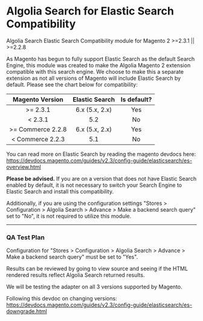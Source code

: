 # Algolia Search for Elastic Search Compatibility

Algolia Search Elastic Search Compatibility module for Magento 2 >=2.3.1 || >=2.2.8

As Magento has begun to fully support Elastic Search as the default Search Engine, this module was created to make the Algolia Magento 2 extension compatible with this search engine. We choose to make this a separate extension as not all versions of Magento will include Elastic Search by default. Please see the chart below for compatibility:

| Magento Version | Elastic Search | Is default? |
| :----: | :----: | :----: |
| \>= 2.3.1 | 6.x (5.x, 2.x) | Yes
| < 2.3.1 | 5.2 | No
| \>= Commerce 2.2.8 | 6.x (5.x, 2.x) | Yes |
| < Commerce 2.2.3 | 5.1 | No | 
  
You can read more on Elastic Search by reading the magento devdocs here: https://devdocs.magento.com/guides/v2.3/config-guide/elasticsearch/es-overview.html

  
**Please be advised.** If you are on a version that does not have Elastic Search enabled by default, it is not necessary to switch your Search Engine to Elastic Search and install this compatibility. 

Additionally, if you are using the configuration settings "Stores > Configuration > Algolia Search > Advance > Make a backend search query" set to "No", it is not required to utilize this module. 

---

### QA Test Plan
Configuration for "Stores > Configuration > Algolia Search > Advance > Make a backend search query" must be set to "Yes".

Results can be reviewed by going to view source and seeing if the HTML rendered results reflect Algolia Search returned results.

We will be testing the adapter on all 3 versions supported by Magento.

Following this devdoc on changing versions: https://devdocs.magento.com/guides/v2.3/config-guide/elasticsearch/es-downgrade.html

